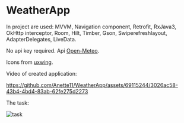 # WeatherApp
In project are used: MVVM, Navigation component, Retrofit, RxJava3, OkHttp interceptor, Room, Hilt, Timber, Gson, Swiperefreshlayout, AdapterDelegates, LiveData.

No api key required. Api [Open-Meteo](https://open-meteo.com/).

Icons from [uxwing](https://uxwing.com/?s=weather).

Video of created application:

https://github.com/Anette11/WeatherApp/assets/69115244/3026ac58-43b4-4bd4-83ab-62fe275d2273

The task:

![task](https://github.com/Anette11/WeatherApp/assets/69115244/1131ea6d-fdf6-4416-8077-de30ebcafa50)
